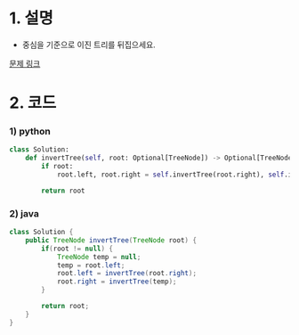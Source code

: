 # 1. 설명
- 중심을 기준으로 이진 트리를 뒤집으세요.


[문제 링크](https://leetcode.com/problems/invert-binary-tree/)


# 2. 코드
### 1) python
```python
class Solution:
    def invertTree(self, root: Optional[TreeNode]) -> Optional[TreeNode]:
        if root:
            root.left, root.right = self.invertTree(root.right), self.invertTree(root.left)

        return root 
```

### 2) java
```java
class Solution {
    public TreeNode invertTree(TreeNode root) {
        if(root != null) {
            TreeNode temp = null;
            temp = root.left;
            root.left = invertTree(root.right);
            root.right = invertTree(temp);
        }

        return root;
    }
}
```